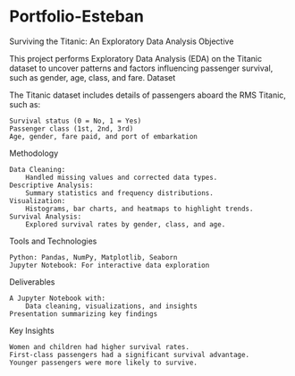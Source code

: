 # Portfolio-Esteban
Surviving the Titanic: An Exploratory Data Analysis
Objective

This project performs Exploratory Data Analysis (EDA) on the Titanic dataset to uncover patterns and factors influencing passenger survival, such as gender, age, class, and fare.
Dataset

The Titanic dataset includes details of passengers aboard the RMS Titanic, such as:

    Survival status (0 = No, 1 = Yes)
    Passenger class (1st, 2nd, 3rd)
    Age, gender, fare paid, and port of embarkation

Methodology

    Data Cleaning:
        Handled missing values and corrected data types.
    Descriptive Analysis:
        Summary statistics and frequency distributions.
    Visualization:
        Histograms, bar charts, and heatmaps to highlight trends.
    Survival Analysis:
        Explored survival rates by gender, class, and age.

Tools and Technologies

    Python: Pandas, NumPy, Matplotlib, Seaborn
    Jupyter Notebook: For interactive data exploration

Deliverables

    A Jupyter Notebook with:
        Data cleaning, visualizations, and insights
    Presentation summarizing key findings

Key Insights

    Women and children had higher survival rates.
    First-class passengers had a significant survival advantage.
    Younger passengers were more likely to survive.
